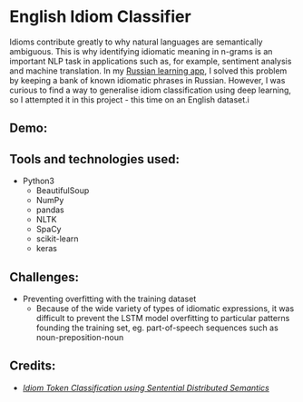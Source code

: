 # English Idiom Classifier

Idioms contribute greatly to why natural languages are semantically ambiguous. This is why identifying idiomatic meaning in n-grams is an important NLP task in applications such as, for example, sentiment analysis and machine translation. In my [Russian learning app](https://github.com/markdecl/russian-learning-app), I solved this problem by keeping a bank of known idiomatic phrases in Russian. However, I was curious to find a way to generalise idiom classification using deep learning, so I attempted it in this project - this time on an English dataset.i

## Demo:

## Tools and technologies used:
* Python3
  * BeautifulSoup
  * NumPy
  * pandas
  * NLTK
  * SpaCy
  * scikit-learn
  * keras

## Challenges:
* Preventing overfitting with the training dataset
  * Because of the wide variety of types of idiomatic expressions, it was difficult to prevent the LSTM model overfitting to particular patterns founding the training set, eg. part-of-speech sequences such as noun-preposition-noun

## Credits:
* [_Idiom Token Classification using Sentential Distributed Semantics_](https://aclanthology.org/P16-1019.pdf)
